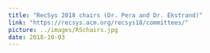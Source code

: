```yaml
---
title: "RecSys 2018 chairs (Dr. Pera and Dr. Ekstrand)"
link: "https://recsys.acm.org/recsys18/committees/"
picture: ../images/RSchairs.jpg
date: 2018-10-03
---
```

